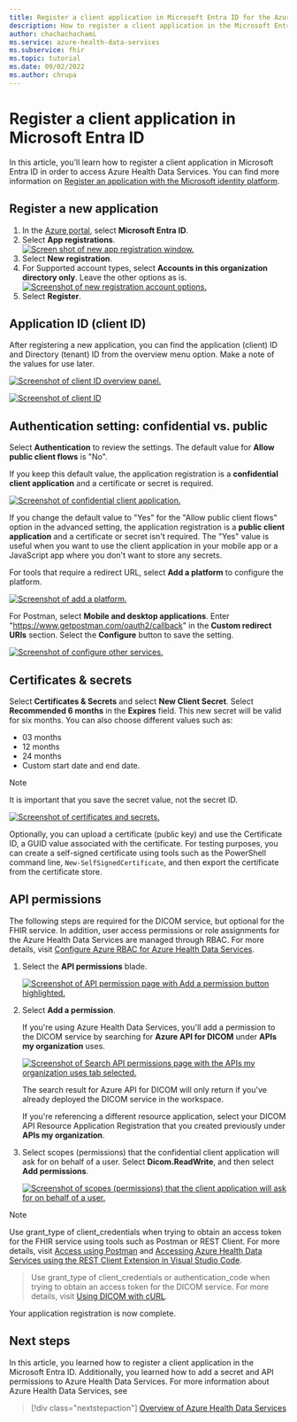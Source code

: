 ```yaml
---
title: Register a client application in Microsoft Entra ID for the Azure Health Data Services
description: How to register a client application in the Microsoft Entra ID and how to add a secret and API permissions to the Azure Health Data Services
author: chachachachami
ms.service: azure-health-data-services
ms.subservice: fhir
ms.topic: tutorial
ms.date: 09/02/2022
ms.author: chrupa
---
```


# Register a client application in Microsoft Entra ID

In this article, you'll learn how to register a client application in Microsoft Entra ID in order to access Azure Health Data Services. You can find more information on [Register an application with the Microsoft identity platform](../active-directory/develop/quickstart-register-app.md).

## Register a new application

1. In the [Azure portal](https://portal.azure.com), select **Microsoft Entra ID**.
2. Select **App registrations**.
[ ![Screen shot of new app registration window.](media/register-application-one.png) ](media/register-application-one.png#lightbox)
3. Select **New registration**.
4. For Supported account types, select **Accounts in this organization directory only**. Leave the other options as is.
[ ![Screenshot of new registration account options.](media/register-application-two.png) ](media/register-application-two.png#lightbox)
5. Select **Register**.

## Application ID (client ID)

After registering a new application, you can find the application (client) ID and Directory (tenant) ID from the overview menu option. Make a note of the values for use later.

[ ![Screenshot of client ID overview panel.](media/register-application-three.png) ](media/register-application-three.png#lightbox)

[ ![Screenshot of client ID](media/register-application-four.png) ](media/register-application-four.png#lightbox)

## Authentication setting: confidential vs. public

Select **Authentication** to review the settings. The default value for **Allow public client flows** is "No".

If you keep this default value, the application registration is a **confidential client application** and a certificate or secret is required.

[ ![Screenshot of confidential client application.](media/register-application-five.png) ](media/register-application-five.png#lightbox)

If you change the default value to "Yes" for the "Allow public client flows" option in the advanced setting, the application registration is a **public client application** and a certificate or secret isn't required. The "Yes" value is useful when you want to use the client application in your mobile app or a JavaScript app where you don't want to store any secrets.

For tools that require a redirect URL, select **Add a platform** to configure the platform.

[ ![Screenshot of add a platform.](media/register-application-five-alpha.png) ](media/register-application-five-alpha.png#lightbox)

For Postman, select **Mobile and desktop applications**. Enter "https://www.getpostman.com/oauth2/callback" in the **Custom redirect URIs** section. Select the **Configure** button to save the setting.

[ ![Screenshot of configure other services.](media/register-application-five-bravo.png) ](media/register-application-five-bravo.png#lightbox)

## Certificates & secrets

Select **Certificates & Secrets** and select **New Client Secret**. Select **Recommended 6 months** in the **Expires** field. This new secret will be valid for six months. You can also choose different values such as:
 
* 03 months
* 12 months
* 24 months
* Custom start date and end date.

>[!NOTE]
>It is important that you save the secret value, not the secret ID.

[ ![Screenshot of certificates and secrets.](media/register-application-six.png) ](media/register-application-six.png#lightbox)

Optionally, you can upload a certificate (public key) and use the Certificate ID, a GUID value associated with the certificate. For testing purposes, you can create a self-signed certificate using tools such as the PowerShell command line, `New-SelfSignedCertificate`, and then export the certificate from the certificate store.

## API permissions

The following steps are required for the DICOM service, but optional for the FHIR service. In addition, user access permissions or role assignments for the Azure Health Data Services are managed through RBAC. For more details, visit [Configure Azure RBAC for Azure Health Data Services](configure-azure-rbac.md).

1. Select the **API permissions** blade.

   [ ![Screenshot of API permission page with Add a permission button highlighted.](dicom/media/dicom-add-apis-permissions.png) ](dicom/media/dicom-add-apis-permissions.png#lightbox)

2. Select **Add a permission**.

   If you're using Azure Health Data Services, you'll add a permission to the DICOM service by searching for **Azure API for DICOM** under **APIs my organization** uses. 

   [ ![Screenshot of Search API permissions page with the APIs my organization uses tab selected.](dicom/media/dicom-search-apis-permissions.png) ](dicom/media/dicom-search-apis-permissions.png#lightbox)

   The search result for Azure API for DICOM will only return if you've already deployed the DICOM service in the workspace.

   If you're referencing a different resource application, select your DICOM API Resource Application Registration that you created previously under **APIs my organization**.

3. Select scopes (permissions) that the confidential client application will ask for on behalf of a user. Select **Dicom.ReadWrite**, and then select **Add permissions**.

   [ ![Screenshot of scopes (permissions) that the client application will ask for on behalf of a user.](dicom/media/dicom-select-scope.png) ](dicom/media/dicom-select-scope.png#lightbox)

>[!NOTE]
>Use  grant_type of client_credentials when trying to obtain an access token for the FHIR service using tools such as Postman or REST Client. For more details, visit [Access using Postman](./fhir/use-postman.md) and [Accessing Azure Health Data Services using the REST Client Extension in Visual Studio Code](./fhir/using-rest-client.md).
>>Use  grant_type of client_credentials or authentication_code when trying to obtain an access token for the DICOM service. For more details, visit [Using DICOM with cURL](dicom/dicomweb-standard-apis-curl.md).

Your application registration is now complete.

## Next steps

In this article, you learned how to register a client application in the Microsoft Entra ID. Additionally, you learned how to add a secret and API permissions to Azure Health Data Services. For more information about Azure Health Data Services, see

>[!div class="nextstepaction"]
>[Overview of Azure Health Data Services](healthcare-apis-overview.md)
